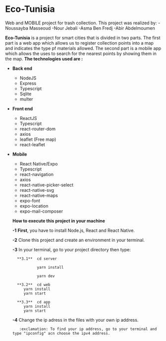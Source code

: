 # Eco-Tunisia
Web and MOBILE project for trash collection.
This project was realized by:
-Noussayba Masseoud 
-Nour Jebali 
-Asma Ben Fredj 
-Abir Abdelmoumen

**Eco-Tunisia** is a project for smart cities that is divided in two parts.
The first part is a web app which allows us to register collection points into a map 
and indicates the type pf materials allowed.
The second part is a mobile app which allows the uses to  search for the nearest 
points by showing them in the map.
**The technologies used are :**
 - **Back end**
    - NodeJS
    - Express
    - Typescript
    - Sqlite
    - multer
  
  - **Front end**
    - ReactJS
    - Typescript
    - react-router-dom
    - axios
    - leaflet (Free map)
    - react-leaflet
  
  - **Mobile**
    - React Native/Expo
    - Typescript
    - react-navigation
    - axios
    - react-native-picker-select
    - react-native-svg
    - react-native-maps
    - expo-font
    - expo-location
    - expo-mail-composer
    
    **How to execute this project in your machine**
    
    **-1** **First**, you have to install Node.js, React and React Native. 
    
    **-2** Clone this project and create an environment in your terminal.
    
    **-3** In your terminal, go to your project directory then type:
    
          **3.1**  cd server
          
                   yarn install
             
                   yarn dev
             
          **3.2**  cd web
             yarn install
             yarn start
             
          **3.3**  cd app
             yarn install
             yarn start
             
    **-4** Change the ip adress in the files with your own ip address.
    
           :exclamation: To find your ip address, go to your terminal and type "ipconfig" acn choose the ipv4 address.
             
             
    
   
    
